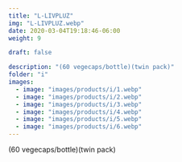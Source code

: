 ```yaml
---
title: "L-LIVPLUZ"
img: "L-LIVPLUZ.webp"
date: 2020-03-04T19:18:46-06:00
weight: 9

draft: false

description: "(60 vegecaps/bottle)(twin pack)"
folder: "i"
images:
  - image: "images/products/i/1.webp"
  - image: "images/products/i/2.webp"
  - image: "images/products/i/3.webp"
  - image: "images/products/i/4.webp"
  - image: "images/products/i/5.webp"
  - image: "images/products/i/6.webp"
---
```


(60 vegecaps/bottle)(twin pack)
